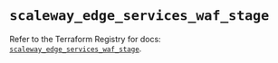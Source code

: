 # `scaleway_edge_services_waf_stage`

Refer to the Terraform Registry for docs: [`scaleway_edge_services_waf_stage`](https://registry.terraform.io/providers/scaleway/scaleway/2.59.0/docs/resources/edge_services_waf_stage).
